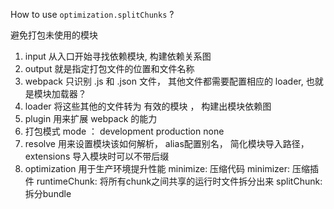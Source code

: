 How to use ``optimization.splitChunks`` ?

避免打包未使用的模块
1. input  从入口开始寻找依赖模块, 构建依赖关系图
2. output 就是指定打包文件的位置和文件名称
3. webpack 只识别 .js 和 .json 文件， 其他文件都需要配置相应的 loader, 也就是模块加载器？
4. loader 将这些其他的文件转为 有效的模块 ， 构建出模块依赖图
5. plugin 用来扩展 webpack 的能力
6. 打包模式 mode ： development production none
7. resolve 用来设置模块该如何解析， alias配置别名， 简化模块导入路径， extensions 导入模块时可以不带后缀
8. optimization 用于生产环境提升性能
   minimize: 压缩代码
   minimizer: 压缩插件
   runtimeChunk: 将所有chunk之间共享的运行时文件拆分出来
   splitChunk: 拆分bundle

